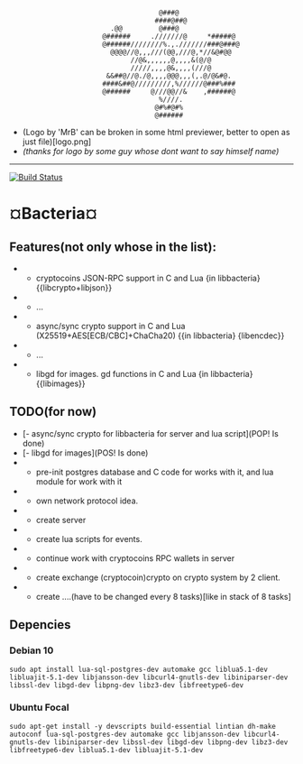 ```                                                                                
                                                                                
                                     @###@                                      
                                    ####@##@                                    
                         .@@         @###@                                      
                       @######     .///////@     *#####@                        
                       @######////////%.,.///////###@###@                       
                         @@@@//@,,,///(@@,///@,*//&@#@@                         
                              //@&,,,,,,@,,,,&(@/@                              
                              /////,,,,@&,,,,(///@                              
                        &&##@//@./@,,,,@@@,,,(,.@/@&#@.                         
                       ####&##@/////////,%//////@###%###                        
                       @######     @///@@//&    ,######@                        
                                     %////.                                     
                                    @#%#@#%                                     
                                    @######                                     
```                                                                                
                                                                                
 * (Logo by 'MrB' can be broken in some html previewer, better to open as just file)[logo.png]
 * <em>(thanks for logo by some guy whose dont want to say himself name)</em>
--------------------------------------------------
[![Build Status](https://travis-ci.com/wipedlifepotato/bacteria.svg?branch=master)](https://travis-ci.com/wipedlifepotato/bacteria)

# ¤Bacteria¤

## Features(not only whose in the list):
*	- cryptocoins JSON-RPC support in C and Lua {in libbacteria} {{libcrypto+libjson}}
*	- ...
*	- async/sync crypto support in C and Lua (X25519+AES[ECB/CBC]+ChaCha20) {{in libbacteria} {libencdec}}
*	- ...
*	- libgd for images. gd functions in C and Lua {in libbacteria} {{libimages}}


## TODO(for now)
 *	[- async/sync crypto for libbacteria for server and lua script](POP! Is done)
 *	[- libgd for images](POS! Is done)
 *	- pre-init postgres database and C code for works with it, and lua module for work with it
 *	- own network protocol idea.
 *	- create server
 *	- create lua scripts for events.
 *	- continue work with cryptocoins RPC wallets in server
 *	- create exchange (cryptocoin)crypto on crypto system by 2 client.
 *	- create ....(have to be changed every 8 tasks)[like in stack of 8 tasks]
	
## Depencies

### Debian 10

   `sudo apt install lua-sql-postgres-dev automake gcc liblua5.1-dev libluajit-5.1-dev libjansson-dev libcurl4-gnutls-dev libiniparser-dev libssl-dev libgd-dev libpng-dev libz3-dev libfreetype6-dev`

### Ubuntu Focal
  `sudo apt-get install -y devscripts build-essential lintian dh-make autoconf lua-sql-postgres-dev automake gcc libjansson-dev libcurl4-gnutls-dev libiniparser-dev libssl-dev libgd-dev libpng-dev libz3-dev libfreetype6-dev liblua5.1-dev libluajit-5.1-dev`
